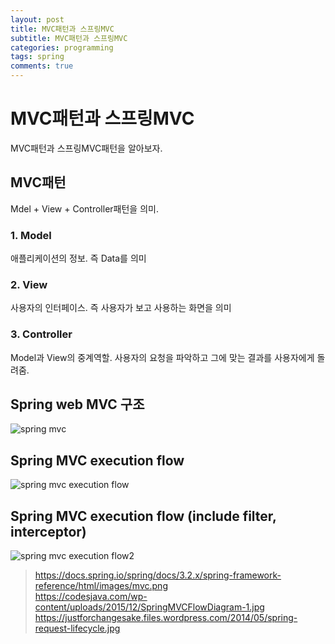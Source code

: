 ```yaml
---
layout: post
title: MVC패턴과 스프링MVC
subtitle: MVC패턴과 스프링MVC
categories: programming
tags: spring
comments: true
---
```


# MVC패턴과 스프링MVC
MVC패턴과 스프링MVC패턴을 알아보자.

## MVC패턴
Mdel + View + Controller패턴을 의미.

### 1. Model
애플리케이션의 정보. 즉 Data를 의미
### 2. View
사용자의 인터페이스. 즉 사용자가 보고 사용하는 화면을 의미
### 3. Controller
Model과 View의 중계역할. 사용자의 요청을 파악하고 그에 맞는 결과를 사용자에게 돌려줌.

## Spring web MVC 구조
![spring mvc](https://docs.spring.io/spring/docs/3.2.x/spring-framework-reference/html/images/mvc.png)

## Spring MVC execution flow
![spring mvc execution flow](https://codesjava.com/wp-content/uploads/2015/12/SpringMVCFlowDiagram-1.jpg)

## Spring MVC execution flow (include filter, interceptor)
![spring mvc execution flow2](https://justforchangesake.files.wordpress.com/2014/05/spring-request-lifecycle.jpg)

>https://docs.spring.io/spring/docs/3.2.x/spring-framework-reference/html/images/mvc.png  
https://codesjava.com/wp-content/uploads/2015/12/SpringMVCFlowDiagram-1.jpg  
https://justforchangesake.files.wordpress.com/2014/05/spring-request-lifecycle.jpg  